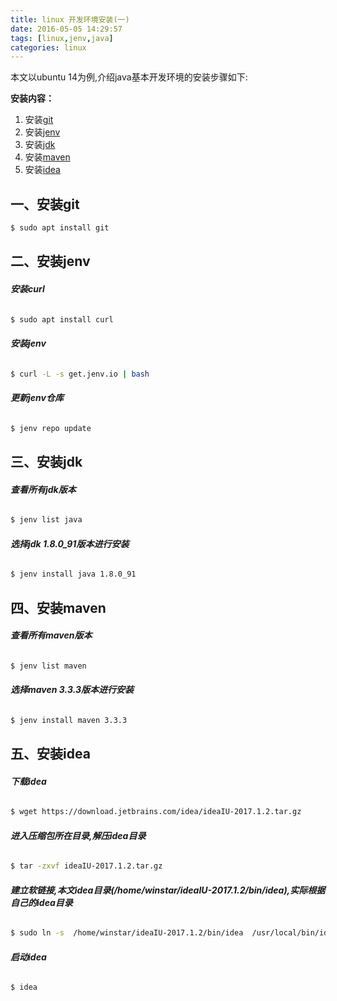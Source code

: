```yaml
---
title: linux 开发环境安装(一)
date: 2016-05-05 14:29:57
tags: [linux,jenv,java] 
categories: linux
---
```


本文以ubuntu 14为例,介绍java基本开发环境的安装步骤如下:

**安装内容：**
1. 安装[git](https://git-scm.com/)      
2. 安装[jenv](http://jenv.io/)   
3. 安装[jdk](http://www.oracle.com/technetwork/java/javase/downloads/index.html)     
4. 安装[maven](http://maven.apache.org/)       
5. 安装[idea](http://www.jetbrains.com/idea/)    

             
## 一、安装git

``` bash
$ sudo apt install git
```

## 二、安装jenv

###### **安装curl**

``` bash
$ sudo apt install curl
```

###### **安装jenv**

``` bash
$ curl -L -s get.jenv.io | bash
```
######  **更新jenv仓库**

``` bash
$ jenv repo update
```

## 三、安装jdk

######  **查看所有jdk版本**

``` bash
$ jenv list java
```

######  **选择jdk 1.8.0_91版本进行安装**

``` bash
$ jenv install java 1.8.0_91
```

## 四、安装maven

###### **查看所有maven版本**
``` bash
$ jenv list maven
```

######  **选择maven 3.3.3版本进行安装**

``` bash
$ jenv install maven 3.3.3
```

## 五、安装idea

######  **下载idea**

``` bash
$ wget https://download.jetbrains.com/idea/ideaIU-2017.1.2.tar.gz
```

######  **进入压缩包所在目录,解压idea目录**

``` bash
$ tar -zxvf ideaIU-2017.1.2.tar.gz
```

######  **建立软链接,本文idea目录(/home/winstar/ideaIU-2017.1.2/bin/idea),实际根据自己的idea目录**

``` bash
$ sudo ln -s  /home/winstar/ideaIU-2017.1.2/bin/idea  /usr/local/bin/idea

```

######  **启动idea**

``` bash
$ idea

```